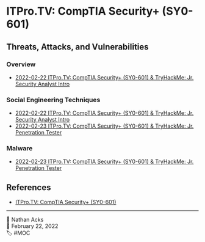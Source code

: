 # ITPro.TV: CompTIA Security+ (SY0-601)

## Threats, Attacks, and Vulnerabilities

### Overview

* [2022-02-22 ITPro.TV: CompTIA Security+ (SY0-601) & TryHackMe: Jr. Security Analyst Intro](../log/2022-02-22-itprotv-comptia-security-plus-and-tryhackme-jr-security-analyst-intro.md)

### Social Engineering Techniques

* [2022-02-22 ITPro.TV: CompTIA Security+ (SY0-601) & TryHackMe: Jr. Security Analyst Intro](../log/2022-02-22-itprotv-comptia-security-plus-and-tryhackme-jr-security-analyst-intro.md)
* [2022-02-23 ITPro.TV: CompTIA Security+ (SY0-601) & TryHackMe: Jr. Penetration Tester](../log/2022-02-23-itprotv-comptia-security-plus-and-tryhackme-jr-penetration-tester.md)

### Malware

* [2022-02-23 ITPro.TV: CompTIA Security+ (SY0-601) & TryHackMe: Jr. Penetration Tester](../log/2022-02-23-itprotv-comptia-security-plus-and-tryhackme-jr-penetration-tester.md)

<!--

### Password Attacks — Types

### Password Attacks — Tools

### Application Attacks — Injections

### Application Attacks — System Resources

### Application Attacks — XSS And XSRF

### Application Attacks — Replay Attacks

### Network Attacks — DNS Attacks

### Network Attacks — Layer 2 Attacks

### Network Attacks — DoS And DDoS

### Network Attacks — MiTM And MiTB

### Network Attacks — Wireless

### Vulnerabilities

### Threat Intelligence — OSINT

### Threat Intelligence — Threat Maps And Feeds

### Threat Intelligence Vulnerability Databases Feed

### Threat Actors And Vectors

## Cryptography

### Cryptography Concepts

### Encryption And Steganography

### Hashing

### Symmetric vs. Asymmetric Encryption

### Secure Protocols

### Keys

### PKI Concepts

### Certificates

### IPSec

## Identity and Access Management

### Authentication And Authorization

### Authentication Methods

### Additional Authentication Methods

### Biometrics

### Authentication Protocols — PAP And CHAP

### Authentication Protocols — EAP and 802.1X

### Authentication Protocols — RADIUS and TACACS

### Authentication Protocols — Kerberos

### Access Control Schemes

### Account Management — Account Types

### Account Management — Password Policies

### Account Management — Account Policies

## Implementing Security

### Application Security

### Physical Security

### Wireless Security

### Secure Data Destruction

### Host Security — Endpoint Protection

### Host Security — Hardening

### Mobile Device Deployment

### Mobile Device Management And Enforcement

### Mobile Device Connections

### Specialized Systems

### Network Security — Segmentation

### Network Security — VPNs

### Network Security — Proxies And Load Balancing

### Network Security — Port Security

### Network Security — Firewalls

### Network Security — NIDS And NIPS

## Cloud and Virtualization

### Virtualization

### Cloud Concepts

### Cloud Services

### Cloud Models

### Computing Types

### Cloud Security Controls

## Operational Resiliency

### Hardware Redundancy

### Site Redundancy

### Non-Persistence Concepts

### Backup And Recovery

## Operational Security and Incident Response

### Network Reconnaissance And Discovery

### Packet Capture And Replay

### Vulnerability Scans

### SIEM And SOAR Systems

### Pentesting Techniques

### Pentesting Exercise Types

### Digital Forensics Concepts

### Investigational Data Sources

### Incident Response Process

### Incident Response Plans

### Attack Frameworks

## Governance, Risk, and Compliance

### Security Controls

### Regulations, Standards And Frameworks

### Spotlight On General Data Protection Regulation

### Organizational Security Policies — Personnel

### Organizational Security Policies — 3rd Party Risk

### Organizational Security Policies — Data

### Organizational Security Policies — Other Areas

### Risk Management Concepts — Vocabulary

### Risk Management Concepts — Types & Strategies

### Risk Management Concepts — Risk Analysis

### Risk Management Concepts Business Impact Analysis

### Privacy and Data Sensitivity — Breaches & Data Types

### Privacy and Data Sensitivity — Privacy Enhancing Tech

### Privacy and Data Sensitivity — Roles & Responsibilities

### Privacy and Data Sensitivity — Other Areas

-->

## References

* [ITPro.TV: CompTIA Security+ (SY0-601)](https://www.itpro.tv/courses/security/security-sy0601/)

- - - -

<span aria-hidden="true">👤</span> Nathan Acks  
<span aria-hidden="true">📅</span> February 22, 2022  
<span aria-hidden="true">🏷️</span> #MOC
